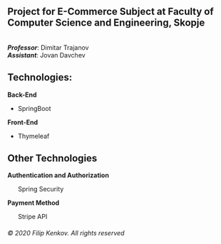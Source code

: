 <h2>
  <b>Project for E-Commerce Subject at Faculty of Computer Science and Engineering, Skopje</b>
</h2></br>
<b><i>Professor</i></b>: Dimitar Trajanov</br>
<b><i>Assistant</i></b>: Jovan Davchev

<h2>Technologies:</h2>
  <b>Back-End</b>
  <ul>
  <li>SpringBoot</li>
  </ul>
  <b>Front-End</b>
  <ul>
  <li>Thymeleaf</li>
  </ul>
  <h2>Other Technologies</h2>
  <b>Authentication and Authorization</b>
  <ul>
  Spring Security
  </ul>
  <b>Payment Method</b>
  <ul>
  Stripe API
  </ul>
  
  <h6>© 2020 Filip Kenkov. All rights reserved</h6>

